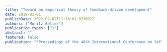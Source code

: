 ```yaml
---
title: "Toward an empirical theory of feedback-driven development"
date: 2018-01-01
publishDate: 2022-02-02T11:10:01.973091Z
authors: ["Moritz Beller"]
publication_types: ["1"]
abstract: ""
featured: false
publication: "*Proceedings of the 40th International Conference on Software Engineering: Companion Proceeedings*"
---
```


